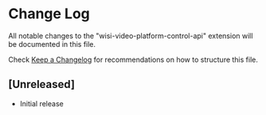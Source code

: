 # Change Log

All notable changes to the "wisi-video-platform-control-api" extension will be documented in this file.

Check [Keep a Changelog](http://keepachangelog.com/) for recommendations on how to structure this file.

## [Unreleased]

- Initial release